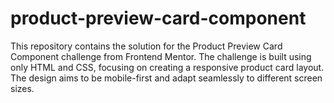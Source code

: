 # product-preview-card-component
This repository contains the solution for the Product Preview Card Component challenge from Frontend Mentor. The challenge is built using only HTML and CSS, focusing on creating a responsive product card layout. The design aims to be mobile-first and adapt seamlessly to different screen sizes.
